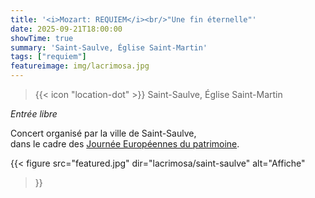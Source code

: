 ```yaml
---
title: '<i>Mozart: REQUIEM</i><br/>"Une fin éternelle"'
date: 2025-09-21T18:00:00
showTime: true
summary: 'Saint-Saulve, Église Saint-Martin'
tags: ["requiem"]
featureimage: img/lacrimosa.jpg
---
```


> {{< icon "location-dot" >}} Saint-Saulve, Église Saint-Martin

_Entrée libre_

Concert organisé par la ville de Saint-Saulve,  
dans le cadre des [Journée Européennes du patrimoine](https://www.ville-saint-saulve.fr/event/journees-europeennes-du-patrimoine/).

{{< figure
    src="featured.jpg"
    dir="lacrimosa/saint-saulve"
    alt="Affiche"
>}}

